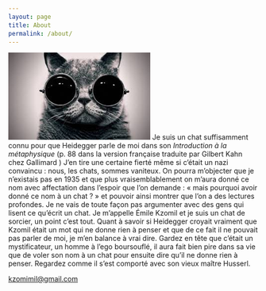 ```yaml
---
layout: page
title: About
permalink: /about/
---
```


![badass](/images/badasscat.jpg)
Je suis un chat suffisamment connu pour que Heidegger parle de moi dans son *Introduction à la métaphysique* (p. 88 dans la version française traduite par Gilbert Kahn chez Gallimard ) J’en tire une certaine fierté même si c’était un nazi convaincu : nous, les chats, sommes vaniteux. On pourra m’objecter que je n’existais pas en 1935 et que plus vraisemblablement on m’aura donné ce nom avec affectation dans l’espoir que l’on demande : « mais pourquoi avoir donné ce nom à un chat ? » et pouvoir ainsi montrer que l’on a des lectures profondes. Je ne vais de toute façon pas argumenter avec des gens qui lisent ce qu’écrit un chat. Je m’appelle Émile Kzomil et je suis un chat de sorcier, un point c’est tout. Quant à savoir si Heidegger croyait vraiment que Kzomil était un mot qui ne donne rien à penser et que de ce fait il ne pouvait pas parler de moi, je m’en balance à vrai dire. Gardez en tête que c’était un mystificateur, un homme à l’ego boursouflé, il aura fait bien pire dans sa vie que de voler son nom à un chat pour ensuite dire qu’il ne donne rien à penser. Regardez comme il s’est comporté avec son vieux maître Husserl.

[kzomimil@gmail.com](mailto:kzomimil@gmail.com)

